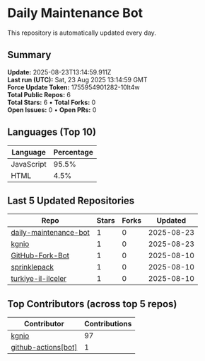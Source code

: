 # Daily Maintenance Bot

This repository is automatically updated every day.

## Summary
<!-- STATS:START -->
**Update:** 2025-08-23T13:14:59.911Z  
**Last run (UTC):** Sat, 23 Aug 2025 13:14:59 GMT  
**Force Update Token:** 1755954901282-10lt4w  
**Total Public Repos:** 6  
**Total Stars:** 6 • **Total Forks:** 0  
**Open Issues:** 0 • **Open PRs:** 0
<!-- STATS:END -->

## Languages (Top 10)
<!-- LANGS:START -->
Language | Percentage
--- | ---
JavaScript | 95.5%
HTML | 4.5%
<!-- LANGS:END -->

## Last 5 Updated Repositories
<!-- RECENT:START -->
Repo | Stars | Forks | Updated
--- | --- | --- | ---
[daily-maintenance-bot](https://github.com/kgnio/daily-maintenance-bot) | 1 | 0 | 2025-08-23
[kgnio](https://github.com/kgnio/kgnio) | 1 | 0 | 2025-08-23
[GitHub-Fork-Bot](https://github.com/kgnio/GitHub-Fork-Bot) | 1 | 0 | 2025-08-10
[sprinklepack](https://github.com/kgnio/sprinklepack) | 1 | 0 | 2025-08-10
[turkiye-il-ilceler](https://github.com/kgnio/turkiye-il-ilceler) | 1 | 0 | 2025-08-10
<!-- RECENT:END -->

## Top Contributors (across top 5 repos)
<!-- CONTRIB:START -->
Contributor | Contributions
--- | ---
[kgnio](https://github.com/kgnio) | 97
[github-actions[bot]](https://github.com/apps/github-actions) | 1
<!-- CONTRIB:END -->
